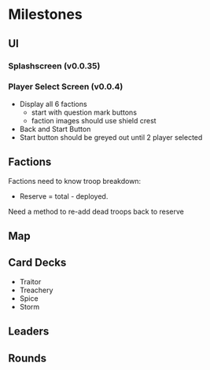 Milestones
==========

UI
--
### Splashscreen (v0.0.35)
### Player Select Screen (v0.0.4)
* Display all 6 factions 
  - start with question mark buttons
  - faction images should use shield crest
* Back and Start Button
* Start button should be greyed out until 2 player selected


Factions 
---------------
Factions need to know troop breakdown:
  * Reserve = total - deployed.

Need a method to re-add dead troops back to reserve

Map
---

Card Decks 
----------
* Traitor 
* Treachery 
* Spice
* Storm

Leaders
-------

Rounds
------

